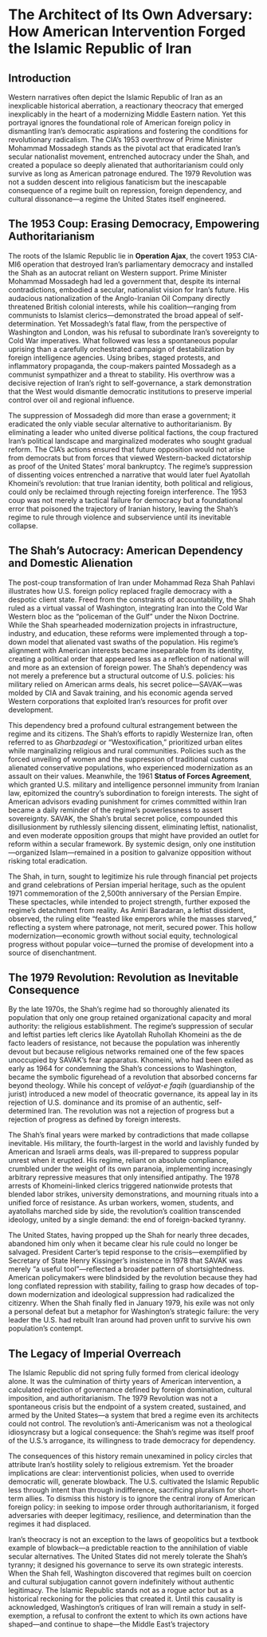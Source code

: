 # The Architect of Its Own Adversary: How American Intervention Forged the Islamic Republic of Iran  

## Introduction  
Western narratives often depict the Islamic Republic of Iran as an inexplicable historical aberration, a reactionary theocracy that emerged inexplicably in the heart of a modernizing Middle Eastern nation. Yet this portrayal ignores the foundational role of American foreign policy in dismantling Iran’s democratic aspirations and fostering the conditions for revolutionary radicalism. The CIA’s 1953 overthrow of Prime Minister Mohammad Mossadegh stands as the pivotal act that eradicated Iran’s secular nationalist movement, entrenched autocracy under the Shah, and created a populace so deeply alienated that authoritarianism could only survive as long as American patronage endured. The 1979 Revolution was not a sudden descent into religious fanaticism but the inescapable consequence of a regime built on repression, foreign dependency, and cultural dissonance—a regime the United States itself engineered.  

## The 1953 Coup: Erasing Democracy, Empowering Authoritarianism  

The roots of the Islamic Republic lie in **Operation Ajax**, the covert 1953 CIA-MI6 operation that destroyed Iran’s parliamentary democracy and installed the Shah as an autocrat reliant on Western support. Prime Minister Mohammad Mossadegh had led a government that, despite its internal contradictions, embodied a secular, nationalist vision for Iran’s future. His audacious nationalization of the Anglo-Iranian Oil Company directly threatened British colonial interests, while his coalition—ranging from communists to Islamist clerics—demonstrated the broad appeal of self-determination. Yet Mossadegh’s fatal flaw, from the perspective of Washington and London, was his refusal to subordinate Iran’s sovereignty to Cold War imperatives. What followed was less a spontaneous popular uprising than a carefully orchestrated campaign of destabilization by foreign intelligence agencies. Using bribes, staged protests, and inflammatory propaganda, the coup-makers painted Mossadegh as a communist sympathizer and a threat to stability. His overthrow was a decisive rejection of Iran’s right to self-governance, a stark demonstration that the West would dismantle democratic institutions to preserve imperial control over oil and regional influence.  

The suppression of Mossadegh did more than erase a government; it eradicated the only viable secular alternative to authoritarianism. By eliminating a leader who united diverse political factions, the coup fractured Iran’s political landscape and marginalized moderates who sought gradual reform. The CIA’s actions ensured that future opposition would not arise from democrats but from forces that viewed Western-backed dictatorship as proof of the United States’ moral bankruptcy. The regime’s suppression of dissenting voices entrenched a narrative that would later fuel Ayatollah Khomeini’s revolution: that true Iranian identity, both political and religious, could only be reclaimed through rejecting foreign interference. The 1953 coup was not merely a tactical failure for democracy but a foundational error that poisoned the trajectory of Iranian history, leaving the Shah’s regime to rule through violence and subservience until its inevitable collapse.  

## The Shah’s Autocracy: American Dependency and Domestic Alienation  

The post-coup transformation of Iran under Mohammad Reza Shah Pahlavi illustrates how U.S. foreign policy replaced fragile democracy with a despotic client state. Freed from the constraints of accountability, the Shah ruled as a virtual vassal of Washington, integrating Iran into the Cold War Western bloc as the “policeman of the Gulf” under the Nixon Doctrine. While the Shah spearheaded modernization projects in infrastructure, industry, and education, these reforms were implemented through a top-down model that alienated vast swaths of the population. His regime’s alignment with American interests became inseparable from its identity, creating a political order that appeared less as a reflection of national will and more as an extension of foreign power. The Shah’s dependency was not merely a preference but a structural outcome of U.S. policies: his military relied on American arms deals, his secret police—SAVAK—was molded by CIA and Savak training, and his economic agenda served Western corporations that exploited Iran’s resources for profit over development.  

This dependency bred a profound cultural estrangement between the regime and its citizens. The Shah’s efforts to rapidly Westernize Iran, often referred to as *Gharbzadegi* or “Westoxification,” prioritized urban elites while marginalizing religious and rural communities. Policies such as the forced unveiling of women and the suppression of traditional customs alienated conservative populations, who experienced modernization as an assault on their values. Meanwhile, the 1961 **Status of Forces Agreement**, which granted U.S. military and intelligence personnel immunity from Iranian law, epitomized the country’s subordination to foreign interests. The sight of American advisors evading punishment for crimes committed within Iran became a daily reminder of the regime’s powerlessness to assert sovereignty. SAVAK, the Shah’s brutal secret police, compounded this disillusionment by ruthlessly silencing dissent, eliminating leftist, nationalist, and even moderate opposition groups that might have provided an outlet for reform within a secular framework. By systemic design, only one institution—organized Islam—remained in a position to galvanize opposition without risking total eradication.  

The Shah, in turn, sought to legitimize his rule through financial pet projects and grand celebrations of Persian imperial heritage, such as the opulent 1971 commemoration of the 2,500th anniversary of the Persian Empire. These spectacles, while intended to project strength, further exposed the regime’s detachment from reality. As Amiri Baradaran, a leftist dissident, observed, the ruling elite “feasted like emperors while the masses starved,” reflecting a system where patronage, not merit, secured power. This hollow modernization—economic growth without social equity, technological progress without popular voice—turned the promise of development into a source of disenchantment.  

## The 1979 Revolution: Revolution as Inevitable Consequence  

By the late 1970s, the Shah’s regime had so thoroughly alienated its population that only one group retained organizational capacity and moral authority: the religious establishment. The regime’s suppression of secular and leftist parties left clerics like Ayatollah Ruhollah Khomeini as the de facto leaders of resistance, not because the population was inherently devout but because religious networks remained one of the few spaces unoccupied by SAVAK’s fear apparatus. Khomeini, who had been exiled as early as 1964 for condemning the Shah’s concessions to Washington, became the symbolic figurehead of a revolution that absorbed concerns far beyond theology. While his concept of *velāyat-e faqih* (guardianship of the jurist) introduced a new model of theocratic governance, its appeal lay in its rejection of U.S. dominance and its promise of an authentic, self-determined Iran. The revolution was not a rejection of progress but a rejection of progress as defined by foreign interests.  

The Shah’s final years were marked by contradictions that made collapse inevitable. His military, the fourth-largest in the world and lavishly funded by American and Israeli arms deals, was ill-prepared to suppress popular unrest when it erupted. His regime, reliant on absolute compliance, crumbled under the weight of its own paranoia, implementing increasingly arbitrary repressive measures that only intensified antipathy. The 1978 arrests of Khomeini-linked clerics triggered nationwide protests that blended labor strikes, university demonstrations, and mourning rituals into a unified force of resistance. As urban workers, women, students, and ayatollahs marched side by side, the revolution’s coalition transcended ideology, united by a single demand: the end of foreign-backed tyranny.  

The United States, having propped up the Shah for nearly three decades, abandoned him only when it became clear his rule could no longer be salvaged. President Carter’s tepid response to the crisis—exemplified by Secretary of State Henry Kissinger’s insistence in 1978 that SAVAK was merely “a useful tool”—reflected a broader pattern of shortsightedness. American policymakers were blindsided by the revolution because they had long conflated repression with stability, failing to grasp how decades of top-down modernization and ideological suppression had radicalized the citizenry. When the Shah finally fled in January 1979, his exile was not only a personal defeat but a metaphor for Washington’s strategic failure: the very leader the U.S. had rebuilt Iran around had proven unfit to survive his own population’s contempt.  

## The Legacy of Imperial Overreach  

The Islamic Republic did not spring fully formed from clerical ideology alone. It was the culmination of thirty years of American intervention, a calculated rejection of governance defined by foreign domination, cultural imposition, and authoritarianism. The 1979 Revolution was not a spontaneous crisis but the endpoint of a system created, sustained, and armed by the United States—a system that bred a regime even its architects could not control. The revolution’s anti-Americanism was not a theological idiosyncrasy but a logical consequence: the Shah’s regime was itself proof of the U.S.’s arrogance, its willingness to trade democracy for dependency.  

The consequences of this history remain unexamined in policy circles that attribute Iran’s hostility solely to religious extremism. Yet the broader implications are clear: interventionist policies, when used to override democratic will, generate blowback. The U.S. cultivated the Islamic Republic less through intent than through indifference, sacrificing pluralism for short-term allies. To dismiss this history is to ignore the central irony of American foreign policy: in seeking to impose order through authoritarianism, it forged adversaries with deeper legitimacy, resilience, and determination than the regimes it had displaced.  

Iran’s theocracy is not an exception to the laws of geopolitics but a textbook example of blowback—a predictable reaction to the annihilation of viable secular alternatives. The United States did not merely tolerate the Shah’s tyranny; it designed his governance to serve its own strategic interests. When the Shah fell, Washington discovered that regimes built on coercion and cultural subjugation cannot govern indefinitely without authentic legitimacy. The Islamic Republic stands not as a rogue actor but as a historical reckoning for the policies that created it. Until this causality is acknowledged, Washington’s critiques of Iran will remain a study in self-exemption, a refusal to confront the extent to which its own actions have shaped—and continue to shape—the Middle East’s trajectory

